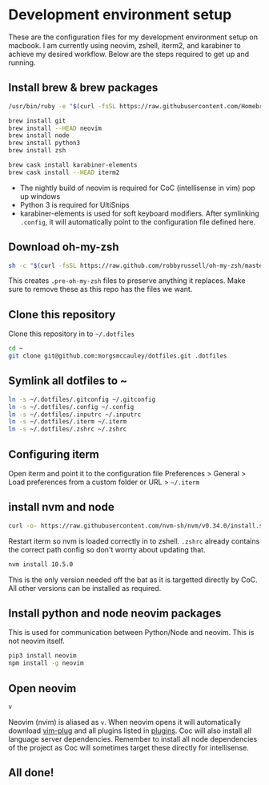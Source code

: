# Development environment setup
These are the configuration files for my development environment setup on macbook. I am currently using neovim, zshell, iterm2, and karabiner to achieve my desired workflow. Below are the steps required to get up and running.

## Install brew & brew packages
```sh
/usr/bin/ruby -e "$(curl -fsSL https://raw.githubusercontent.com/Homebrew/install/master/install)"
```
```sh
brew install git
brew install --HEAD neovim
brew install node
brew install python3
brew install zsh

brew cask install karabiner-elements
brew cask install --HEAD iterm2
```
* The nightly build of neovim is required for CoC (intellisense in vim) pop up windows
* Python 3 is required for UltiSnips
* karabiner-elements is used for soft keyboard modifiers. After symlinking `.config`, it will automatically point to the configuration file defined here.

## Download oh-my-zsh
```sh
sh -c "$(curl -fsSL https://raw.github.com/robbyrussell/oh-my-zsh/master/tools/install.sh)"
```
This creates `.pre-oh-my-zsh` files to preserve anything it replaces. Make sure to remove these as this repo has the files we want.

## Clone this repository
Clone this repository in to `~/.dotfiles`
```sh
cd ~
git clone git@github.com:morgsmccauley/dotfiles.git .dotfiles
```

## Symlink all dotfiles to ~
```sh
ln -s ~/.dotfiles/.gitconfig ~/.gitconfig
ln -s ~/.dotfiles/.config ~/.config
ln -s ~/.dotfiles/.inputrc ~/.inputrc
ln -s ~/.dotfiles/.iterm ~/.iterm
ln -s ~/.dotfiles/.zshrc ~/.zshrc
```
## Configuring iterm

Open iterm and point it to the configuration file
Preferences > General > Load preferences from a custom folder or URL > ``~/.iterm``

## install nvm and node
```sh
curl -o- https://raw.githubusercontent.com/nvm-sh/nvm/v0.34.0/install.sh | bash
```
Restart iterm so nvm is loaded correctly in to zshell. `.zshrc` already contains the correct path config so don't worrty about updating that.
```sh
nvm install 10.5.0
```
This is the only version needed off the bat as it is targetted directly by CoC. All other versions can be installed as required.


## Install python and node neovim packages
This is used for communication between Python/Node and neovim. This is not neovim itself.
```sh
pip3 install neovim
npm install -g neovim
```

## Open neovim
```sh
v
```
Neovim (nvim) is aliased as `v`. When neovim opens it will automatically download [vim-plug](https://github.com/junegunn/vim-plug) and all plugins listed in [plugins](./.config/plugins.vim). Coc will also install all language server dependencies.
Remember to install all node dependencies of the project as Coc will sometimes target these directly for intellisense.

## All done!

